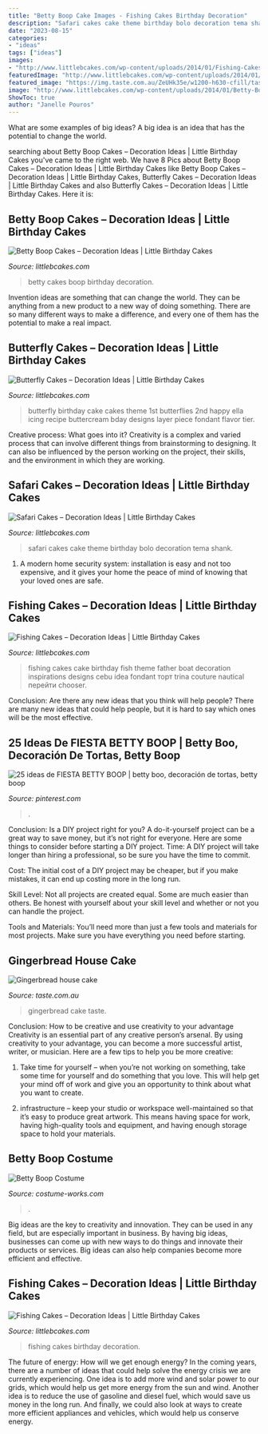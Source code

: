 ```yaml
---
title: "Betty Boop Cake Images - Fishing Cakes Birthday Decoration"
description: "Safari cakes cake theme birthday bolo decoration tema shank"
date: "2023-08-15"
categories:
- "ideas"
tags: ["ideas"]
images:
- "http://www.littlebcakes.com/wp-content/uploads/2014/01/Fishing-Cakes-Pictures.jpg"
featuredImage: "http://www.littlebcakes.com/wp-content/uploads/2014/01/Fishing-Cakes-Pictures.jpg"
featured_image: "https://img.taste.com.au/ZeUHk35e/w1200-h630-cfill/taste/2016/11/gingerbread-house-cake-110157-1.jpeg"
image: "http://www.littlebcakes.com/wp-content/uploads/2014/01/Betty-Boop-Cakes-Pictures.jpg"
ShowToc: true
author: "Janelle Pouros"
---
```



What are some examples of big ideas?
A big idea is an idea that has the potential to change the world.

	

		
searching about Betty Boop Cakes – Decoration Ideas | Little Birthday Cakes you've came to the right web. We have 8 Pics about Betty Boop Cakes – Decoration Ideas | Little Birthday Cakes like Betty Boop Cakes – Decoration Ideas | Little Birthday Cakes, Butterfly Cakes – Decoration Ideas | Little Birthday Cakes and also Butterfly Cakes – Decoration Ideas | Little Birthday Cakes. Here it is:
		
    
## Betty Boop Cakes – Decoration Ideas | Little Birthday Cakes

<img loading=lazy src="http://www.littlebcakes.com/wp-content/uploads/2014/01/Betty-Boop-Cakes-Pictures.jpg" onerror="this.onerror=null;this.src='https://tse4.mm.bing.net/th?id=OIP.iQh9oI_zwP38JzWqxUHLmAHaE5&amp;pid=15.1';" alt="Betty Boop Cakes – Decoration Ideas | Little Birthday Cakes">

_Source: littlebcakes.com_

>betty cakes boop birthday decoration. 

	

Invention ideas are something that can change the world. They can be anything from a new product to a new way of doing something. There are so many different ways to make a difference, and every one of them has the potential to make a real impact.

    
## Butterfly Cakes – Decoration Ideas | Little Birthday Cakes

<img loading=lazy src="https://www.littlebcakes.com/wp-content/uploads/2013/08/Butterfly-Birthday-Cake.jpg" onerror="this.onerror=null;this.src='https://tse2.mm.bing.net/th?id=OIP.0yf4B0rtM_2i6w4oEsYbswHaJ3&amp;pid=15.1';" alt="Butterfly Cakes – Decoration Ideas | Little Birthday Cakes">

_Source: littlebcakes.com_

>butterfly birthday cake cakes theme 1st butterflies 2nd happy ella icing recipe buttercream bday designs layer piece fondant flavor tier. 

	

Creative process: What goes into it?
Creativity is a complex and varied process that can involve different things from brainstorming to designing. It can also be influenced by the person working on the project, their skills, and the environment in which they are working.

    
## Safari Cakes – Decoration Ideas | Little Birthday Cakes

<img loading=lazy src="http://www.littlebcakes.com/wp-content/uploads/2014/01/Baby-Safari-Cakes.jpg" onerror="this.onerror=null;this.src='https://tse3.mm.bing.net/th?id=OIP.LXyC_m789VZrx3beia89RQHaKY&amp;pid=15.1';" alt="Safari Cakes – Decoration Ideas | Little Birthday Cakes">

_Source: littlebcakes.com_

>safari cakes cake theme birthday bolo decoration tema shank. 

	

1. A modern home security system: installation is easy and not too expensive, and it gives your home the peace of mind of knowing that your loved ones are safe. 

    
## Fishing Cakes – Decoration Ideas | Little Birthday Cakes

<img loading=lazy src="http://www.littlebcakes.com/wp-content/uploads/2014/01/Fishing-Cakes-Images-768x1024.jpg" onerror="this.onerror=null;this.src='https://tse2.mm.bing.net/th?id=OIP.S3wlJN5qLFvpB1LYeXJyMwHaJ4&amp;pid=15.1';" alt="Fishing Cakes – Decoration Ideas | Little Birthday Cakes">

_Source: littlebcakes.com_

>fishing cakes cake birthday fish theme father boat decoration inspirations designs cebu idea fondant торт trina couture nautical перейти chooser. 

	

Conclusion: Are there any new ideas that you think will help people?
There are many new ideas that could help people, but it is hard to say which ones will be the most effective.

    
## 25 Ideas De FIESTA BETTY BOOP | Betty Boo, Decoración De Tortas, Betty Boop

<img loading=lazy src="https://i.pinimg.com/474x/df/14/d7/df14d71002a04d14d0ac544ddbdf860e--novelty-cakes-betty-boop.jpg" onerror="this.onerror=null;this.src='https://tse1.mm.bing.net/th?id=OIP.hIKa26_mW6M1zch81DXYiwAAAA&amp;pid=15.1';" alt="25 ideas de FIESTA BETTY BOOP | betty boo, decoración de tortas, betty boop">

_Source: pinterest.com_

>. 

	

Conclusion: Is a DIY project right for you?
A do-it-yourself project can be a great way to save money, but it’s not right for everyone. Here are some things to consider before starting a DIY project.
Time: A DIY project will take longer than hiring a professional, so be sure you have the time to commit.

Cost: The initial cost of a DIY project may be cheaper, but if you make mistakes, it can end up costing more in the long run.

Skill Level: Not all projects are created equal. Some are much easier than others. Be honest with yourself about your skill level and whether or not you can handle the project.

Tools and Materials: You’ll need more than just a few tools and materials for most projects. Make sure you have everything you need before starting.

    
## Gingerbread House Cake

<img loading=lazy src="https://img.taste.com.au/ZeUHk35e/w1200-h630-cfill/taste/2016/11/gingerbread-house-cake-110157-1.jpeg" onerror="this.onerror=null;this.src='https://tse3.mm.bing.net/th?id=OIP.UkWX3OoPBoXiSzlpd6aFeQHaD4&amp;pid=15.1';" alt="Gingerbread house cake">

_Source: taste.com.au_

>gingerbread cake taste. 

	

Conclusion: How to be creative and use creativity to your advantage
Creativity is an essential part of any creative person’s arsenal. By using creativity to your advantage, you can become a more successful artist, writer, or musician. Here are a few tips to help you be more creative:
1. Take time for yourself – when you’re not working on something, take some time for yourself and do something that you love. This will help get your mind off of work and give you an opportunity to think about what you want to create.

2. infrastructure – keep your studio or workspace well-maintained so that it’s easy to produce great artwork. This means having space for work, having high-quality tools and equipment, and having enough storage space to hold your materials.


    
## Betty Boop Costume

<img loading=lazy src="https://photos.costume-works.com/full/betty_boop.jpg" onerror="this.onerror=null;this.src='https://tse3.mm.bing.net/th?id=OIP.vffUo_r3-ANUTwso8I3DSADXEs&amp;pid=15.1';" alt="Betty Boop Costume">

_Source: costume-works.com_

>. 

	

Big ideas are the key to creativity and innovation. They can be used in any field, but are especially important in business. By having big ideas, businesses can come up with new ways to do things and innovate their products or services. Big ideas can also help companies become more efficient and effective.

    
## Fishing Cakes – Decoration Ideas | Little Birthday Cakes

<img loading=lazy src="http://www.littlebcakes.com/wp-content/uploads/2014/01/Fishing-Cakes-Pictures.jpg" onerror="this.onerror=null;this.src='https://tse2.mm.bing.net/th?id=OIP.WJsRCzF0Q2CVUEzy-8cMmQHaJ4&amp;pid=15.1';" alt="Fishing Cakes – Decoration Ideas | Little Birthday Cakes">

_Source: littlebcakes.com_

>fishing cakes birthday decoration. 

	

The future of energy: How will we get enough energy?
In the coming years, there are a number of ideas that could help solve the energy crisis we are currently experiencing. One idea is to add more wind and solar power to our grids, which would help us get more energy from the sun and wind. Another idea is to reduce the use of gasoline and diesel fuel, which would save us money in the long run. And finally, we could also look at ways to create more efficient appliances and vehicles, which would help us conserve energy.


